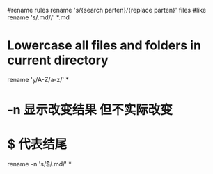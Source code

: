 #rename rules
rename 's/{search parten}/{replace parten}' files
#like
rename 's/\.md//' *.md



# Lowercase all files and folders in current directory
rename 'y/A-Z/a-z/' *

# -n 显示改变结果 但不实际改变

# $ 代表结尾
rename -n 's/$/.md/' *
